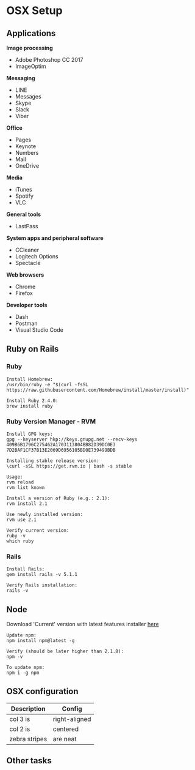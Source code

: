 # OSX Setup

## Applications

**Image processing**
- Adobe Photoshop CC 2017
- ImageOptim

**Messaging**
- LINE
- Messages
- Skype
- Slack
- Viber

**Office**
- Pages
- Keynote
- Numbers
- Mail
- OneDrive

**Media**
- iTunes
- Spotify
- VLC

**General tools**
- LastPass

**System apps and peripheral software**
- CCleaner
- Logitech Options
- Spectacle

**Web browsers**
- Chrome
- Firefox

**Developer tools**
- Dash
- Postman
- Visual Studio Code

## Ruby on Rails

### Ruby
```
Install Homebrew:
/usr/bin/ruby -e "$(curl -fsSL https://raw.githubusercontent.com/Homebrew/install/master/install)"

Install Ruby 2.4.0:
brew install ruby
```

### Ruby Version Manager - RVM
```
Install GPG keys:
gpg --keyserver hkp://keys.gnupg.net --recv-keys 409B6B1796C275462A1703113804BB82D39DC0E3 7D2BAF1CF37B13E2069D6956105BD0E739499BDB

Installing stable release version:
\curl -sSL https://get.rvm.io | bash -s stable

Usage:
rvm reload
rvm list known

Install a version of Ruby (e.g.: 2.1): 
rvm install 2.1

Use newly installed version:
rvm use 2.1

Verify current version:
ruby -v
which ruby
```

### Rails
```
Install Rails:
gem install rails -v 5.1.1

Verify Rails installation:
rails -v
```

## Node
Download 'Current' version with latest features installer [here](https://nodejs.org/en/)
```
Update npm:
npm install npm@latest -g

Verify (should be later higher than 2.1.8):
npm -v

To update npm:
npm i -g npm
```

## OSX configuration

| Description   | Config        |
| ------------- | ------------- |
| col 3 is      | right-aligned |
| col 2 is      | centered      |
| zebra stripes | are neat      |

## Other tasks